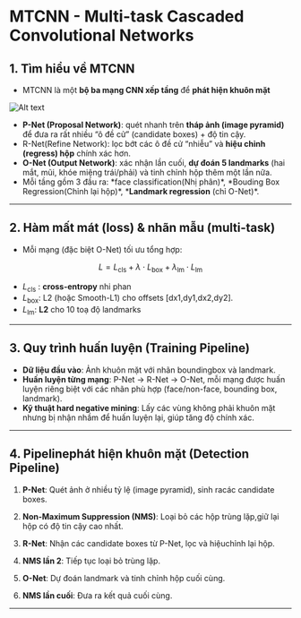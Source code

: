 # MTCNN - Multi-task Cascaded Convolutional Networks

## 1. Tìm hiểu về MTCNN

- MTCNN là một **bộ ba mạng CNN xếp tầng** để **phát hiện khuôn mặt**

![Alt text](/home/nguyenngocduong/Desktop/face_recognition_project/Ly_Thuyet/jpg/anh1.webp)

- **P-Net (Proposal Network)**: quét nhanh trên **tháp ảnh (image pyramid)** để đưa ra rất nhiều “ô đề cử” (candidate boxes) + độ tin cậy.
- R-Net(Refine Network): lọc bớt các ô đề cử “nhiễu” và **hiệu chỉnh (regress) hộp** chính xác hơn.
- **O-Net (Output Network)**: xác nhận lần cuối, **dự đoán 5 landmarks** (hai mắt, mũi, khóe miệng trái/phải) và tinh chỉnh hộp thêm một lần nữa.
- Mỗi tầng gồm 3 đầu ra: \*face classification(Nhị phân)\*, \*Bouding Box Regression(Chỉnh lại hộp)\*\, \***Landmark regression** (chỉ O-Net)\*\.

---



## 2. Hàm mất mát (loss) & nhãn mẫu (multi-task)

- Mỗi mạng (đặc biệt O-Net) tối ưu tổng hợp:

$$
L = L_{\text{cls}} + \lambda \cdot L_{\text{box}} + \lambda_{\text{lm}} \cdot L_{\text{lm}}
$$

- $L_{\text{cls}}$ : **cross-entropy** nhi phan
- $L_{\text{box}}$: L2 (hoặc Smooth-L1) cho offsets  [dx1,dy1,dx2,dy2].
- $L_{\text{lm}}$: **L2** cho 10 toạ độ landmarks

---



## 3. Quy trình huấn luyện (Training Pipeline)

- **Dữ liệu đầu vào**: Ảnh khuôn mặt với nhãn boundingbox và landmark.
- **Huấn luyện từng mạng**: P-Net → R-Net → O-Net, mỗi mạng được huấn luyện riêng biệt với các nhãn phù hợp (face/non-face, bounding box, landmark).
- **Kỹ thuật hard negative mining**: Lấy các vùng không phải khuôn mặt nhưng bị nhận nhầm để huấn luyện lại, giúp tăng độ chính xác.

---

## 4. Pipelinephát hiện khuôn mặt (Detection Pipeline)


1. **P-Net**: Quét ảnh ở nhiều tỷ lệ (image pyramid), sinh racác candidate boxes.

2. **Non-Maximum Suppression (NMS)**: Loại bỏ các hộp trùng lặp,giữ lại hộp có độ tin cậy cao nhất.

3. **R-Net**: Nhận các candidate boxes từ P-Net, lọc và hiệuchỉnh lại hộp.

4. **NMS lần 2**: Tiếp tục loại bỏ trùng lặp.

5. **O-Net**: Dự đoán landmark và tinh chỉnh hộp cuối cùng.
6. **NMS lần cuối**: Đưa ra kết quả cuối cùng.

---
